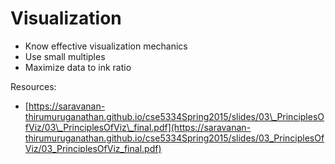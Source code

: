 # Visualization

* Know effective visualization mechanics
* Use small multiples
* Maximize data to ink ratio



Resources:

* [https://saravanan-thirumuruganathan.github.io/cse5334Spring2015/slides/03\_PrinciplesOfViz/03\_PrinciplesOfViz\_final.pdf](https://saravanan-thirumuruganathan.github.io/cse5334Spring2015/slides/03_PrinciplesOfViz/03_PrinciplesOfViz_final.pdf)

